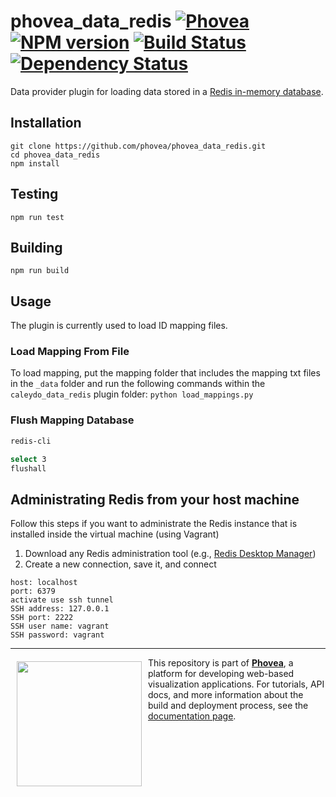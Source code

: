 phovea_data_redis [![Phovea][phovea-image]][phovea-url] [![NPM version][npm-image]][npm-url] [![Build Status][travis-image]][travis-url] [![Dependency Status][daviddm-image]][daviddm-url]
=====================

Data provider plugin for loading data stored in a [Redis in-memory database](http://redis.io/).

Installation
------------

```
git clone https://github.com/phovea/phovea_data_redis.git
cd phovea_data_redis
npm install
```

Testing
-------

```
npm run test
```

Building
--------

```
npm run build
```

Usage
------------

The plugin is currently used to load ID mapping files.

### Load Mapping From File
To load mapping, put the mapping folder that includes the mapping txt files in the ```_data``` folder and run the following commands within the ```caleydo_data_redis``` plugin folder:
```python load_mappings.py```

### Flush Mapping Database

```bash
redis-cli

select 3
flushall
```

Administrating Redis from your host machine
------------

Follow this steps if you want to administrate the Redis instance that is installed inside the virtual machine (using Vagrant)

1. Download any Redis administration tool (e.g., [Redis Desktop Manager](https://redisdesktop.com/))
2. Create a new connection, save it, and connect
```
host: localhost
port: 6379
activate use ssh tunnel
SSH address: 127.0.0.1
SSH port: 2222
SSH user name: vagrant
SSH password: vagrant
```

***

<a href="https://caleydo.org"><img src="http://caleydo.org/assets/images/logos/caleydo.svg" align="left" width="200px" hspace="10" vspace="6"></a>
This repository is part of **[Phovea](http://phovea.caleydo.org/)**, a platform for developing web-based visualization applications. For tutorials, API docs, and more information about the build and deployment process, see the [documentation page](http://caleydo.org/documentation/).


[phovea-image]: https://img.shields.io/badge/Phovea-Server%20Plugin-10ACDF.svg
[phovea-url]: https://phovea.caleydo.org
[npm-image]: https://badge.fury.io/js/phovea_data_redis.svg
[npm-url]: https://npmjs.org/package/phovea_data_redis
[travis-image]: https://travis-ci.org/phovea/phovea_data_redis.svg?branch=master
[travis-url]: https://travis-ci.org/phovea/phovea_data_redis
[daviddm-image]: https://david-dm.org/phovea/phovea_data_redis.svg?theme=shields.io
[daviddm-url]: https://david-dm.org/phovea/phovea_data_redis

